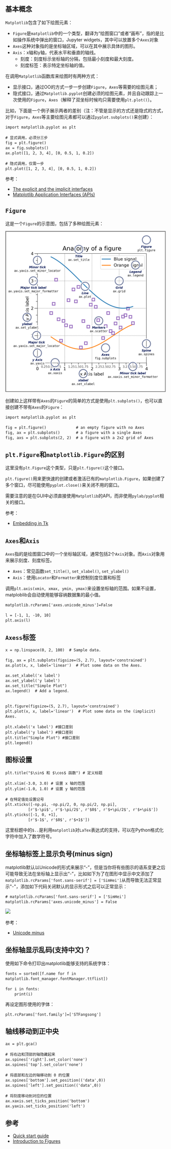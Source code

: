 ## 基本概念

`Matplotlib`包含了如下绘图元素：

- `Figure`是`matplotlib`中的一个类型，翻译为“绘图窗口”或者“画布”，指的是比如操作系统中弹出的窗口，Jupyter widgets，其中可以放置多个`Axes`对象
- `Axes`这种对象指的是坐标轴区域，可以在其中展示具体的图形。
- `Axis`：x轴和y轴，代表水平和垂直的轴线。
    - 刻度：刻度标示坐标轴的分隔，包括最小刻度和最大刻度。
    - 刻度标签：表示特定坐标轴的值。

在调用`Matplotlib`函数库来绘图时有两种方式：

- 显示接口，通过OO的方式一步一步创建`Figure`，`Axes`等需要的绘图元素；
- 隐式接口，通过`Matplotlib.pyplot`创建必须的绘图元素，并且自动跟踪上一次使用的`Figure`，`Axes`（解释了双坐标时候均只需要使用`plt.plot()`）。

比如，下面是一个例子展示两者的差别（注：不管是显示的方式还是隐式的方式，对于`Figure`，`Axes`等主要绘图元素都可以通过`pyplot.subplots()`来创建）：

```
import matplotlib.pyplot as plt

# 显式调用，必须分三步
fig = plt.figure()
ax = fig.subplots()
ax.plot([1, 2, 3, 4], [0, 0.5, 1, 0.2])

# 隐式调用，仅需一步
plt.plot([1, 2, 3, 4], [0, 0.5, 1, 0.2])
```

参考：

- [The explicit and the implicit interfaces](https://matplotlib.org/stable/users/explain/quick_start.html#the-explicit-and-the-implicit-interfaces)
- [Matplotlib Application Interfaces (APIs)](https://matplotlib.org/stable/users/explain/figure/api_interfaces.html#api-interfaces)

## `Figure`

这是一个`Figure`的示意图，包括了多种绘图元素：

![](figure.png)

创建如上这样带有`Axes`的`Figure`的简单的方式是使用`plt.subplots()`，也可以直接创建不带有`Axes`的`Figure`：

```
import matplotlib.pyplot as plt

fig = plt.figure()             # an empty figure with no Axes
fig, ax = plt.subplots()       # a figure with a single Axes
fig, axs = plt.subplots(2, 2)  # a figure with a 2x2 grid of Axes  
```

## `plt.Figure`和`matplotlib.Figure`的区别

这里没有`plt.Figure`这个类型，只是`plt.figure()`这个接口。

`plt.figure()`用来更快速的创建或者激活已有的`matplotlib.Figure`，如果创建了多个窗口，尽可能使用`pyplot.close()`来关闭不用的窗口。

需要注意的是在GUI中必须直接使用`Matplotlib`的API，而非使用`pylab/pyplot`相关的接口。

参考：

- [Embedding in Tk](https://matplotlib.org/stable/gallery/user_interfaces/embedding_in_tk_sgskip.html#embedding-in-tk)

## `Axes`和`Axis`

`Axes`指的是绘图窗口中的一个坐标轴区域，通常包括2个`Axis`对象。而`Axis`对象用来展示刻度、刻度标签。

- `Axes`：常见函数`set_title()`, `set_xlabel()`, `set_ylabel()`
- `Axis`：使用`Locator`和`Formatter`来控制刻度位置和标签

调用`plt.axis(xmin, xmax, ymin, ymax)`来设置坐标轴的范围。如果不设置，matploblib会自动使用能够容纳数据集的最小值。

```
matplotlib.rcParams['axes.unicode_minus']=False

l = [-1, 1, -10, 10]
plt.axis(l)
```

## `Axess`标签

```
x = np.linspace(0, 2, 100)  # Sample data.

fig, ax = plt.subplots(figsize=(5, 2.7), layout='constrained')
ax.plot(x, x, label='linear')  # Plot some data on the Axes.

ax.set_xlabel('x label')
ax.set_ylabel('y label')
ax.set_title("Simple Plot")
ax.legend()  # Add a legend.


plt.figure(figsize=(5, 2.7), layout='constrained')
plt.plot(x, x, label='linear')  # Plot some data on the (implicit) Axes.

plt.xlabel('x label') #接口差别
plt.ylabel('y label') #接口差别
plt.title("Simple Plot") #接口差别
plt.legend()
```

## 图标设置

```
plt.title("$\sin$ 和 $\cos$ 函数") # 定义标题

plt.xlim(-3.0, 3.0) # 设置 x 轴的范围
plt.ylim(-1.0, 1.0) # 设置 y 轴的范围

# 在特定值处设置记号
plt.xticks([-np.pi, -np.pi/2, 0, np.pi/2, np.pi],
          [r'$-\pi$', r'$-\pi/2$', r'$0$', r'$+\pi/2$', r'$+\pi$'])
plt.yticks([-1, 0, +1],
          [r'$-1$', r'$0$', r'$+1$'])
```

这里标题中的`$..`是利用`matplotlib`对`LaTex`表达式的支持，可以在Python格式化字符中加入了数学符号。


## 坐标轴标签上显示负号(minus sign)

matplotlib默认以Unicode的形式来展示“-”，但是当你将有些图示的语系变更之后可能导致无法在坐标轴上显示出“-”，比如如下为了在图形中显示中文添加了`matplotlib.rcParams['font.sans-serif'] = ['SimHei']`从而导致无法正常显示"-"，添加如下代码关闭默认的显示形式之后可以正常显示：

```
# matplotlib.rcParams['font.sans-serif'] = ['SimHei']
matplotlib.rcParams['axes.unicode_minus'] = False
```

![](./pyplot/can_show_minus_sign.PNG)

参考：

- [Unicode minus](https://matplotlib.org/gallery/api/unicode_minus.html)

## 坐标轴显示乱码(支持中文)？

使用如下命令打印出matplotlib能够支持的系统字体：

```
fonts = sorted([f.name for f in matplotlib.font_manager.fontManager.ttflist])

for i in fonts:
    print(i)
```

再设定图形使用的字体：

```
plt.rcParams['font.family']=['STFangsong']
```

## 轴线移动到正中央

```
ax = plt.gca()

# 将右边和顶部的轴隐藏起来
ax.spines['right'].set_color('none')
ax.spines['top'].set_color('none')

# 将底部和左边的轴移动到 0 的位置
ax.spines['bottom'].set_position(('data',0))
ax.spines['left'].set_position(('data',0))

# 将刻度移动到对应的位置
ax.xaxis.set_ticks_position('bottom')
ax.yaxis.set_ticks_position('left')
```

## 参考


- [Quick start guide](https://matplotlib.org/stable/users/explain/quick_start.html)
- [Introduction to Figures](https://matplotlib.org/stable/users/explain/figure/figure_intro.html)